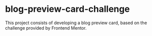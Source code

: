 # blog-preview-card-challenge
This project consists of developing a blog preview card, based on the challenge provided by Frontend Mentor.
